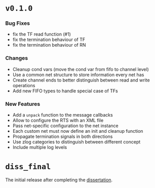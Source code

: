 # `v0.1.0`

### Bug Fixes
 - fix the TF read function (#1)
 - fix the termination behaviour of TF
 - fix the termination behaviour of RN

### Changes
 - Cleanup cond vars (move the cond var from fifo to channel level)
 - Use a common net structure to store information every net has
 - Create channel ends to better distinguish between read and write operations
 - Add new FIFO types to handle special case of TFs

### New Features
 - Add a `unpack` function to the message callbacks
 - Allow to configure the RTS with an XML file
 - Pass net-specific configuration to the net instance
 - Each custom net must now define an init and cleanup function
 - Propagate termination signals in both directions
 - Use zlog categories to distinguish between different concept
 - Include multiple log levels

# `diss_final`

The initial release after completing the [dissertation](https://uhra.herts.ac.uk/handle/2299/21094).
